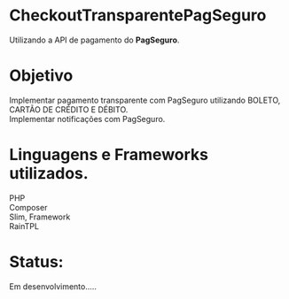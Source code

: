 # CheckoutTransparentePagSeguro

Utilizando a API de pagamento do <b>PagSeguro</b>.
# Objetivo 
  Implementar pagamento transparente com PagSeguro utilizando BOLETO, CARTÃO DE CRÉDITO E DÉBITO.
  <br/>
  Implementar notificações com PagSeguro.
  # Linguagens e Frameworks utilizados.
  PHP   <br/>
  Composer   <br/>
  Slim,
  Framework  <br/>
  RainTPL
  
# Status:
  Em desenvolvimento.....


